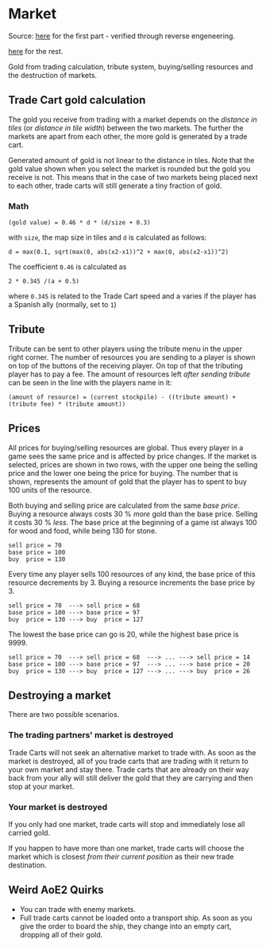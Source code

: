 # Market

Source: [here](http://ageofempires.wikia.com/wiki/Market_(Age_of_Empires_II)) for the first part - verified through reverse engeneering.

[here](https://www.youtube.com/watch?v=NvsM9B4ac2g) for the rest.

Gold from trading calculation, tribute system, buying/selling resources and the destruction of markets.

## Trade Cart gold calculation

The gold you receive from trading with a market depends on the *distance in tiles* (or *distance in tile width*) between the two markets. The further the markets are apart from each other, the more gold is generated by a trade cart.

Generated amount of gold is not linear to the distance in tiles. Note that the gold value shown when you select the market is rounded but the gold you receive is not. This means that in the case of two markets being placed next to each other, trade carts will still generate a tiny fraction of gold.

### Math

    (gold value) = 0.46 * d * (d/size + 0.3)

with 
`size`, the map size in tiles and
`d` is calculated as follows:

    d = max(0.1, sqrt(max(0, abs(x2-x1))^2 + max(0, abs(x2-x1))^2)

The coefficient `0.46` is calculated as 

    2 * 0.345 /(a + 0.5)
    
where `0.345` is related to the Trade Cart speed and a varies if the player has a Spanish ally (normally, set to `1`)

## Tribute

Tribute can be sent to other players using the tribute menu in the upper right corner. The number of resources you are sending to a player is shown on top of the buttons of the receiving player. On top of that the tributing player has to pay a fee. The amount of resources left *after sending tribute* can be seen in the line with the players name in it:

    (amount of resource) = (current stockpile) - ((tribute amount) + (tribute fee) * (tribute amount))

## Prices

All prices for buying/selling resources are global. Thus every player in a game sees the same price and is affected by price changes. If the market is selected, prices are shown in two rows, with the upper one being the selling price and the lower one being the price for buying. The number that is shown, represents the amount of gold that the player has to spent to buy 100 units of the resource.

Both buying and selling price are calculated from the same *base price*. Buying a resource always costs 30 % *more* gold than the base price. Selling it costs 30 % *less*. The base price at the beginning of a game ist always 100 for wood and food, while being 130 for stone.

    sell price = 70
    base price = 100
    buy  price = 130

Every time any player sells 100 resources of any kind, the base price of this resource decrements by 3. Buying a resource increments the base price by 3.

    sell price = 70  ---> sell price = 68
    base price = 100 ---> base price = 97
    buy  price = 130 ---> buy  price = 127

The lowest the base price can go is 20, while the highest base price is 9999.

    sell price = 70  ---> sell price = 68  ---> ... ---> sell price = 14
    base price = 100 ---> base price = 97  ---> ... ---> base price = 20
    buy  price = 130 ---> buy  price = 127 ---> ... ---> buy  price = 26

## Destroying a market

There are two possible scenarios.

### The trading partners' market is destroyed

Trade Carts will not seek an alternative market to trade with. As soon as the market is destroyed, all of you trade carts that are trading with it return to your own market and stay there. Trade carts that are already on their way back from your ally will still deliver the gold that they are carrying and then stop at your market.

### Your market is destroyed

If you only had one market, trade carts will stop and immediately lose all carried gold.

If you happen to have more than one market, trade carts will choose the market which is closest *from their current position* as their new trade destination.

## Weird AoE2 Quirks

* You can trade with enemy markets.
* Full trade carts cannot be loaded onto a transport ship. As soon as you give the order to board the ship, they change into an empty cart, dropping all of their gold.
